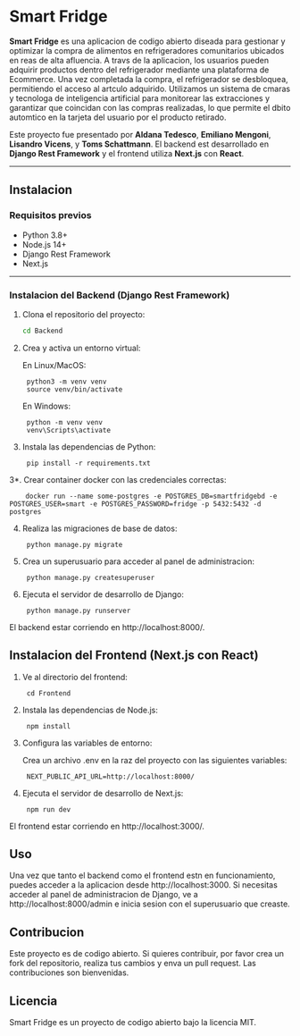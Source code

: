 # Smart Fridge

**Smart Fridge** es una aplicacion de codigo abierto diseada para gestionar y optimizar la compra de alimentos en refrigeradores comunitarios ubicados en reas de alta afluencia. A travs de la aplicacion, los usuarios pueden adquirir productos dentro del refrigerador mediante una plataforma de Ecommerce. Una vez completada la compra, el refrigerador se desbloquea, permitiendo el acceso al artculo adquirido. Utilizamos un sistema de cmaras y tecnologa de inteligencia artificial para monitorear las extracciones y garantizar que coincidan con las compras realizadas, lo que permite el dbito automtico en la tarjeta del usuario por el producto retirado.


Este proyecto fue presentado por **Aldana Tedesco**, **Emiliano Mengoni**, **Lisandro Vicens**, y **Toms Schattmann**. El backend est desarrollado en **Django Rest Framework** y el frontend utiliza **Next.js** con **React**.

---

## Instalacion

### Requisitos previos
- Python 3.8+
- Node.js 14+
- Django Rest Framework
- Next.js

---

### Instalacion del Backend (Django Rest Framework)

1. Clona el repositorio del proyecto:

   ```bash
   cd Backend

2. Crea y activa un entorno virtual:
        
    En Linux/MacOS:

        python3 -m venv venv
        source venv/bin/activate

    En Windows:

        python -m venv venv
        venv\Scripts\activate

3. Instala las dependencias de Python:

        pip install -r requirements.txt

3*. Crear container docker con las credenciales correctas:

        docker run --name some-postgres -e POSTGRES_DB=smartfridgebd -e POSTGRES_USER=smart -e POSTGRES_PASSWORD=fridge -p 5432:5432 -d postgres

4. Realiza las migraciones de base de datos:

        python manage.py migrate

5. Crea un superusuario para acceder al panel de administracion:

        python manage.py createsuperuser

6. Ejecuta el servidor de desarrollo de Django:

        python manage.py runserver

El backend estar corriendo en http://localhost:8000/.


## Instalacion del Frontend (Next.js con React)

1. Ve al directorio del frontend:

        cd Frontend

2. Instala las dependencias de Node.js:

        npm install

3. Configura las variables de entorno:
    
    Crea un archivo .env en la raz del proyecto con las siguientes variables:

        NEXT_PUBLIC_API_URL=http://localhost:8000/

4. Ejecuta el servidor de desarrollo de Next.js:

        npm run dev

El frontend estar corriendo en http://localhost:3000/.

## Uso

Una vez que tanto el backend como el frontend estn en funcionamiento, puedes acceder a la aplicacion desde http://localhost:3000. Si necesitas acceder al panel de administracion de Django, ve a http://localhost:8000/admin e inicia sesion con el superusuario que creaste.


## Contribucion

Este proyecto es de codigo abierto. Si quieres contribuir, por favor crea un fork del repositorio, realiza tus cambios y enva un pull request. Las contribuciones son bienvenidas.

## Licencia

Smart Fridge es un proyecto de codigo abierto bajo la licencia MIT.
